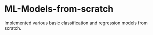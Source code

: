 # ML-Models-from-scratch
Implemented various basic classification and regression models from scratch.

